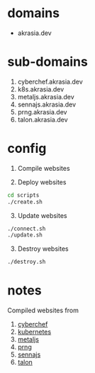 # domains

* akrasia.dev

# sub-domains

1. cyberchef.akrasia.dev
2. k8s.akrasia.dev
3. metaljs.akrasia.dev
4. sennajs.akrasia.dev
5. prng.akrasia.dev
6. talon.akrasia.dev

# config

1. Compile websites

2. Deploy websites
```sh
cd scripts
./create.sh
```

3. Update websites

```sh
./connect.sh
./update.sh
```

3. Destroy websites
```sh
./destroy.sh
```

# notes

Compiled websites from
1. [cyberchef](https://github.com/gchq/CyberChef)
2. [kubernetes](https://github.com/kubernetes/website)
3. [metaljs](https://github.com/liferay/metaljs.com)
4. [prng](https://github.com/spencermwoo/randomness-in-programming-languages)
5. [sennajs](https://github.com/liferay/sennajs.com)
6. [talon](https://github.com/chaosparrot/talon_practice)